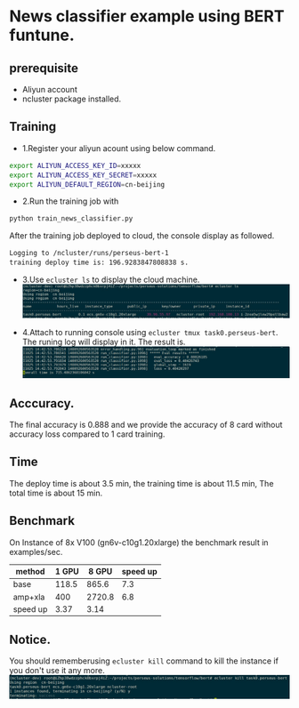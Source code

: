 # News classifier example using BERT funtune.

## prerequisite
* Aliyun account
* ncluster package installed.

## Training
* 1.Register your aliyun acount using below command.
```Bash
export ALIYUN_ACCESS_KEY_ID=xxxxx
export ALIYUN_ACCESS_KEY_SECRET=xxxxx
export ALIYUN_DEFAULT_REGION=cn-beijing
```

* 2.Run the training job with
```Bash
python train_news_classifier.py
```
After the training job deployed to cloud, the console display as followed.
```Bash
Logging to /ncluster/runs/perseus-bert-1
training deploy time is: 196.9283847808838 s.
```

* 3.Use `ecluster ls` to display the cloud machine.
![](docs/ecluster_ls_display.jpg)

* 4.Attach to running console using `ecluster tmux task0.perseus-bert`. The runing log will display in it. The result is.
![](docs/training_output_log.jpg)


## Acccuracy. 
The final accuracy is 0.888 and we provide the accuracy of 8 card without accuracy loss compared to 1 card training.

## Time
The deploy time is about 3.5 min, the training time is about 11.5 min, The total time is about 15 min.

## Benchmark
On Instance of 8x V100 (gn6v-c10g1.20xlarge) the benchmark result in examples/sec.

| method | 1 GPU | 8 GPU | speed up |
| ------ | ----- | ----- | -------- |
| base   | 118.5 | 865.6 | 7.3      |
| amp+xla | 400  | 2720.8 | 6.8     |
| speed up | 3.37 | 3.14 |          |

## Notice.
You should rememberusing `ecluster kill` command to kill the instance if you don't use it any more.
![](docs/ecluster_kill.jpg)
